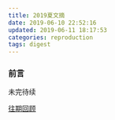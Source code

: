 ```yaml
---
title: 2019夏文摘
date: 2019-06-10 22:52:16
updated: 2019-06-11 18:17:53
categories: reproduction
tags: digest
---
```


### 前言

未完待续

[往期回顾](/tags/digest/) 